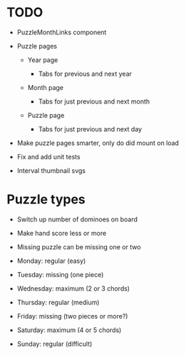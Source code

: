 # TODO
* PuzzleMonthLinks component

* Puzzle pages
    * Year page
        * Tabs for previous and next year

    * Month page
        * Tabs for just previous and next month

    * Puzzle page
        * Tabs for just previous and next day

* Make puzzle pages smarter, only do did mount on load

* Fix and add unit tests

* Interval thumbnail svgs

# Puzzle types
* Switch up number of dominoes on board
* Make hand score less or more
* Missing puzzle can be missing one or two

* Monday: regular (easy)
* Tuesday: missing (one piece)
* Wednesday: maximum (2 or 3 chords)
* Thursday: regular (medium)
* Friday: missing (two pieces or more?)
* Saturday: maximum (4 or 5 chords)
* Sunday: regular (difficult)